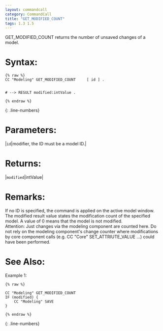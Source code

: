 ```yaml
---
layout: commandcall
category: CommandCall
title: "GET_MODIFIED_COUNT"
tags: 1.3 1.5
---
```


GET_MODIFIED_COUNT returns the number of unsaved changes of a model.

# Syntax:  

```adoscript
{% raw %}
CC "Modeling" GET_MODIFIED_COUNT	 [ id ] .


# --> RESULT modified:intValue .

{% endraw %}
```
{: .line-numbers}

# Parameters:  

|`id`|modifier, the ID must be a model ID.|

# Returns:  

|`modified`|intValue|

# Remarks:

If no ID is specified, the command is applied on the active model window.  
The modified result value states the modification count of the specified model. A value of 0 means that the model is not modified.  
Attention: Just changes via the modeling component are counted here. Do not rely on the modeling component's change counter where modifications by core component calls (e.g. CC "Core" SET_ATTRIUTE_VALUE ...) could have been performed.

# See Also:  



Example 1:

```adoscript
{% raw %}

CC "Modeling" GET_MODIFIED_COUNT
IF (modified) {
    CC "Modeling" SAVE
}

{% endraw %}
```
{: .line-numbers}


